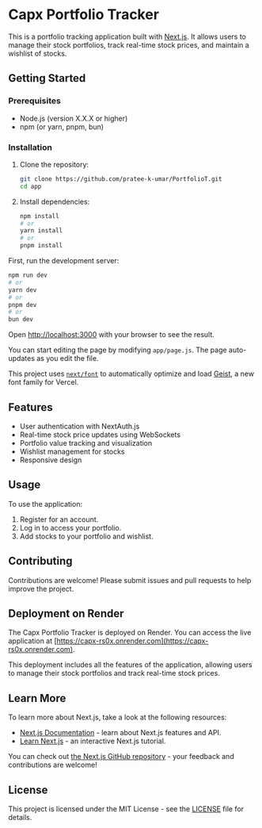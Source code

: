 # Capx Portfolio Tracker

This is a portfolio tracking application built with [Next.js](https://nextjs.org). It allows users to manage their stock portfolios, track real-time stock prices, and maintain a wishlist of stocks.

## Getting Started

### Prerequisites
- Node.js (version X.X.X or higher)
- npm (or yarn, pnpm, bun)

### Installation
1. Clone the repository:
   ```bash
   git clone https://github.com/pratee-k-umar/PortfolioT.git
   cd app
   ```
2. Install dependencies:
   ```bash
   npm install
   # or
   yarn install
   # or
   pnpm install
   ```

First, run the development server:

```bash
npm run dev
# or
yarn dev
# or
pnpm dev
# or
bun dev
```

Open [http://localhost:3000](http://localhost:3000) with your browser to see the result.

You can start editing the page by modifying `app/page.js`. The page auto-updates as you edit the file.

This project uses [`next/font`](https://nextjs.org/docs/app/building-your-application/optimizing/fonts) to automatically optimize and load [Geist](https://vercel.com/font), a new font family for Vercel.

## Features

- User authentication with NextAuth.js
- Real-time stock price updates using WebSockets
- Portfolio value tracking and visualization
- Wishlist management for stocks
- Responsive design

## Usage
To use the application:
1. Register for an account.
2. Log in to access your portfolio.
3. Add stocks to your portfolio and wishlist.

## Contributing
Contributions are welcome! Please submit issues and pull requests to help improve the project.

## Deployment on Render

The Capx Portfolio Tracker is deployed on Render. You can access the live application at [https://capx-rs0x.onrender.com](https://capx-rs0x.onrender.com).

This deployment includes all the features of the application, allowing users to manage their stock portfolios and track real-time stock prices.

## Learn More

To learn more about Next.js, take a look at the following resources:

- [Next.js Documentation](https://nextjs.org/docs) - learn about Next.js features and API.
- [Learn Next.js](https://nextjs.org/learn) - an interactive Next.js tutorial.

You can check out [the Next.js GitHub repository](https://github.com/vercel/next.js) - your feedback and contributions are welcome!

## License
This project is licensed under the MIT License - see the [LICENSE](LICENSE) file for details.

